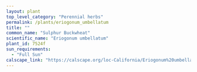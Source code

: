 ```yaml
---
layout: plant                                                              
top_level_category: "Perennial herbs"
permalink: /plants/eriogonum_umbellatum
title: ""
common_name: "Sulphur Buckwheat"
scientific_name: "Eriogonum umbellatum"
plant_id: 7524f
sun_requirements:
  - "Full Sun"
calscape_link: "https://calscape.org/loc-California/Eriogonum%20umbellatum(%20)"
---
```


